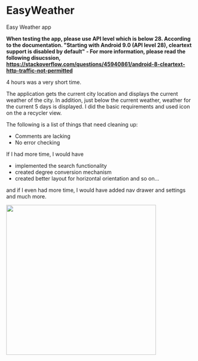 # EasyWeather
Easy Weather app

**When testing the app, please use API level which is below 28. According to the documentation. "Starting with Android 9.0 (API level 28), cleartext support is disabled by default" - For more information, please read the following disucssion, https://stackoverflow.com/questions/45940861/android-8-cleartext-http-traffic-not-permitted**

4 hours was a very short time. 

The application gets the current city location and displays the current weather of the city.
In addition,  just below the current weather, weather for the current 5 days is displayed.
I did the basic requirements and used icon on the a recycler view. 

The following is a list of things that need cleaning up:
* Comments are lacking
* No error checking

If I had more time, I would have
* implemented the search functionality
* created degree conversion mechanism
* created better layout for horizontal orientation
and so on...

and if I even had more time, I would have added nav drawer and settings and much more.

<img src="https://i.imgur.com/JihfXWw.jpg" width="400">
